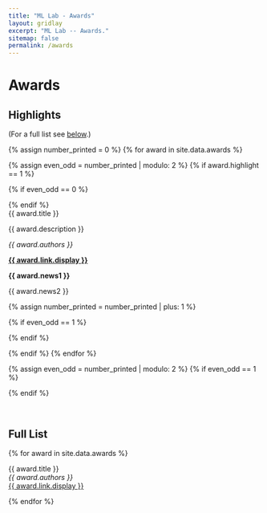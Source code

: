 ```yaml
---
title: "ML Lab - Awards"
layout: gridlay
excerpt: "ML Lab -- Awards."
sitemap: false
permalink: /awards
---
```



# Awards

## Highlights

(For a full list see [below](#full-list).)

{% assign number_printed = 0 %}
{% for award in site.data.awards %}

{% assign even_odd = number_printed | modulo: 2 %}
{% if award.highlight == 1 %}

{% if even_odd == 0 %}
<div class="row">
{% endif %}

<div class="col-sm-6 clearfix">
 <div class="well">
  <pubtit>{{ award.title }}</pubtit>
<!--  <img src="{{ site.url }}{{ site.baseurl }}/images/pubpic/{{ award.image }}" class="img-responsive" width="33%" style="float: left" />-->
  <p>{{ award.description }}</p>
  <p><em>{{ award.authors }}</em></p>
  <p><strong><a href="{{ award.link.url }}">{{ award.link.display }}</a></strong></p>
  <p class="text-danger"><strong> {{ award.news1 }}</strong></p>
  <p> {{ award.news2 }}</p>
 </div>
</div>

{% assign number_printed = number_printed | plus: 1 %}

{% if even_odd == 1 %}
</div>
{% endif %}

{% endif %}
{% endfor %}

{% assign even_odd = number_printed | modulo: 2 %}
{% if even_odd == 1 %}
</div>
{% endif %}

<p> &nbsp; </p>


## Full List

{% for award in site.data.awards %}

  {{ award.title }} <br />
  <em>{{ award.authors }} </em><br /><a href="{{ award.link.url }}">{{ award.link.display }}</a>

{% endfor %}

